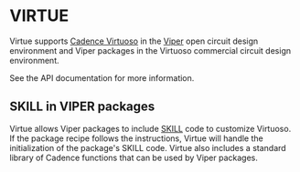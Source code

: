# VIRTUE

Virtue supports [Cadence Virtuoso](https://www.cadence.com/) in the
[Viper](http://www.cascode-labs.org/viper/) open circuit design environment
and Viper packages in the Virtuoso commercial circuit design environment.

See the API documentation for more information.

## SKILL in VIPER packages

Virtue allows Viper packages to include
[SKILL](https://www.cadence.com/en_US/home/training/all-courses/83018.html)
code to customize Virtuoso.  If the package recipe follows the instructions,
Virtue will handle the initialization of the package's SKILL code.  Virtue
also includes a standard library of Cadence functions that can be used by
Viper packages.
